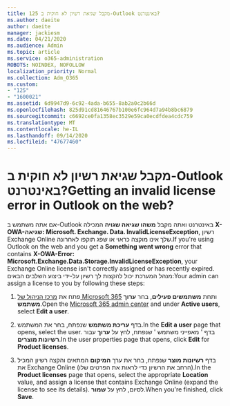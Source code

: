 ```yaml
---
title: 125 מקבל שגיאת רשיון לא חוקית ב-Outlook באינטרנט?
ms.author: daeite
author: daeite
manager: jackiesm
ms.date: 04/21/2020
ms.audience: Admin
ms.topic: article
ms.service: o365-administration
ROBOTS: NOINDEX, NOFOLLOW
localization_priority: Normal
ms.collection: Adm_O365
ms.custom:
- "125"
- "1600021"
ms.assetid: 6d9947d9-6c92-4ada-b655-8ab2a0c2b66d
ms.openlocfilehash: 825d91cd81646767b100e6fc964d7a94b8bc6879
ms.sourcegitcommit: c6692ce0fa1358ec3529e59ca0ecdfdea4cdc759
ms.translationtype: MT
ms.contentlocale: he-IL
ms.lasthandoff: 09/14/2020
ms.locfileid: "47677460"
---
```

# <a name="getting-an-invalid-license-error-in-outlook-on-the-web"></a><span data-ttu-id="55c69-102">מקבל שגיאת רשיון לא חוקית ב-Outlook באינטרנט?</span><span class="sxs-lookup"><span data-stu-id="55c69-102">Getting an invalid license error in Outlook on the web?</span></span>

<span data-ttu-id="55c69-103">אם אתה משתמש ב-Outlook באינטרנט ואתה מקבל **משהו שגיאה שגויה** המכילה **X-OWA-שגיאה: Microsoft. Exchange. Data. InvalidLicenseException**, רשיון Exchange Online שלך אינו מוקצה כראוי או שפג תוקפו לאחרונה.</span><span class="sxs-lookup"><span data-stu-id="55c69-103">If you're using Outlook on the web and you get a **Something went wrong** error that contains **X-OWA-Error: Microsoft.Exchange.Data.Storage.InvalidLicenseException**, your Exchange Online license isn't correctly assigned or has recently expired.</span></span> <span data-ttu-id="55c69-104">מנהל המערכת יכול להקצות לך רשיון על-ידי ביצוע השלבים הבאים:</span><span class="sxs-lookup"><span data-stu-id="55c69-104">Your admin can assign a license to you by following these steps:</span></span>
  
1. <span data-ttu-id="55c69-105">פתח את [מרכז הניהול של Microsoft 365](https://portal.office.com/adminportal/home#/homepage) ותחת **משתמשים פעילים**, בחר **ערוך משתמש**.</span><span class="sxs-lookup"><span data-stu-id="55c69-105">Open the [Microsoft 365 admin center](https://portal.office.com/adminportal/home#/homepage) and under **Active users**, select **Edit a user**.</span></span>

2. <span data-ttu-id="55c69-106">בדף **עריכת משתמש** שנפתח, בחר את המשתמש.</span><span class="sxs-lookup"><span data-stu-id="55c69-106">In the **Edit a user** page that opens, select the user.</span></span> <span data-ttu-id="55c69-107">בדף ' מאפייני משתמש ' שנפתח, לחץ על **ערוך** עבור **רשיונות מוצרים**.</span><span class="sxs-lookup"><span data-stu-id="55c69-107">In the user properties page that opens, click **Edit** for **Product licenses**.</span></span>

3. <span data-ttu-id="55c69-108">בדף **רשיונות מוצר** שנפתח, בחר את ערך **המיקום** המתאים והקצה רשיון המכיל את Exchange Online (הרחב את הרשיון כדי לראות את הפרטים שלו).</span><span class="sxs-lookup"><span data-stu-id="55c69-108">In the **Product licenses** page that opens, select the appropriate **Location** value, and assign a license that contains Exchange Online (expand the license to see its details).</span></span> <span data-ttu-id="55c69-109">לסיום, לחץ על **שמור**.</span><span class="sxs-lookup"><span data-stu-id="55c69-109">When you're finished, click **Save**.</span></span>
